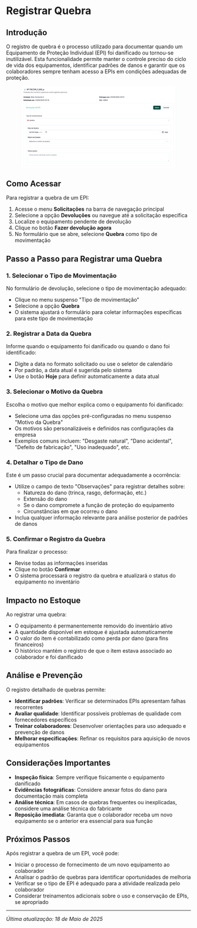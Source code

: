 # Registrar Quebra

## Introdução

O registro de quebra é o processo utilizado para documentar quando um Equipamento de Proteção Individual (EPI) foi danificado ou tornou-se inutilizável. Esta funcionalidade permite manter o controle preciso do ciclo de vida dos equipamentos, identificar padrões de danos e garantir que os colaboradores sempre tenham acesso a EPIs em condições adequadas de proteção.

<figure><img src="../../.gitbook/assets/image (48).png" alt=""><figcaption></figcaption></figure>

## Como Acessar

Para registrar a quebra de um EPI:

1. Acesse o menu **Solicitações** na barra de navegação principal
2. Selecione a opção **Devoluções** ou navegue até a solicitação específica
3. Localize o equipamento pendente de devolução
4. Clique no botão **Fazer devolução agora**
5. No formulário que se abre, selecione **Quebra** como tipo de movimentação

## Passo a Passo para Registrar uma Quebra

### 1. Selecionar o Tipo de Movimentação

No formulário de devolução, selecione o tipo de movimentação adequado:

* Clique no menu suspenso "Tipo de movimentação"
* Selecione a opção **Quebra**
* O sistema ajustará o formulário para coletar informações específicas para este tipo de movimentação

### 2. Registrar a Data da Quebra

Informe quando o equipamento foi danificado ou quando o dano foi identificado:

* Digite a data no formato solicitado ou use o seletor de calendário
* Por padrão, a data atual é sugerida pelo sistema
* Use o botão **Hoje** para definir automaticamente a data atual

### 3. Selecionar o Motivo da Quebra

Escolha o motivo que melhor explica como o equipamento foi danificado:

* Selecione uma das opções pré-configuradas no menu suspenso "Motivo da Quebra"
* Os motivos são personalizáveis e definidos nas configurações da empresa
* Exemplos comuns incluem: "Desgaste natural", "Dano acidental", "Defeito de fabricação", "Uso inadequado", etc.

### 4. Detalhar o Tipo de Dano

Este é um passo crucial para documentar adequadamente a ocorrência:

* Utilize o campo de texto "Observações" para registrar detalhes sobre:
  * Natureza do dano (trinca, rasgo, deformação, etc.)
  * Extensão do dano
  * Se o dano compromete a função de proteção do equipamento
  * Circunstâncias em que ocorreu o dano
* Inclua qualquer informação relevante para análise posterior de padrões de danos

### 5. Confirmar o Registro da Quebra

Para finalizar o processo:

* Revise todas as informações inseridas
* Clique no botão **Confirmar**
* O sistema processará o registro da quebra e atualizará o status do equipamento no inventário

## Impacto no Estoque

Ao registrar uma quebra:

* O equipamento é permanentemente removido do inventário ativo
* A quantidade disponível em estoque é ajustada automaticamente
* O valor do item é contabilizado como perda por dano (para fins financeiros)
* O histórico mantém o registro de que o item estava associado ao colaborador e foi danificado

## Análise e Prevenção

O registro detalhado de quebras permite:

* **Identificar padrões**: Verificar se determinados EPIs apresentam falhas recorrentes
* **Avaliar qualidade**: Identificar possíveis problemas de qualidade com fornecedores específicos
* **Treinar colaboradores**: Desenvolver orientações para uso adequado e prevenção de danos
* **Melhorar especificações**: Refinar os requisitos para aquisição de novos equipamentos

## Considerações Importantes

* **Inspeção física**: Sempre verifique fisicamente o equipamento danificado
* **Evidências fotográficas**: Considere anexar fotos do dano para documentação mais completa
* **Análise técnica**: Em casos de quebras frequentes ou inexplicadas, considere uma análise técnica do fabricante
* **Reposição imediata**: Garanta que o colaborador receba um novo equipamento se o anterior era essencial para sua função

## Próximos Passos

Após registrar a quebra de um EPI, você pode:

* Iniciar o processo de fornecimento de um novo equipamento ao colaborador
* Analisar o padrão de quebras para identificar oportunidades de melhoria
* Verificar se o tipo de EPI é adequado para a atividade realizada pelo colaborador
* Considerar treinamentos adicionais sobre o uso e conservação de EPIs, se apropriado

***

_Última atualização: 18 de Maio de 2025_
